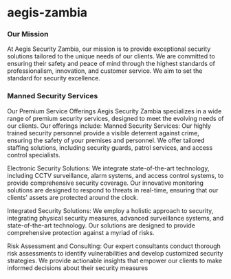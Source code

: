 # aegis-zambia<!-- Mission Statement (Around line 215) -->
<div class="about-card">
  <h3>Our Mission</h3>
  <p>At Aegis Security Zambia, our mission is to provide
exceptional security solutions tailored to the unique
needs of our clients. We are committed to ensuring their
safety and peace of mind through the highest standards
of professionalism, innovation, and customer service. We
aim to set the standard for security excellence.</p>
</div>

<!-- Services Section (Around line 270) -->
<div class="service-card">
  <i class="fas fa-user-shield"></i>
  <h3>Manned Security Services</h3>
  <p>Our Premium Service Offerings
Aegis Security Zambia specializes in a wide range of premium security
services, designed to meet the evolving needs of our clients. Our
offerings include:
Manned Security Services: Our highly trained security personnel
provide a visible deterrent against crime, ensuring the safety of
your premises and personnel. We offer tailored staffing solutions,
including security guards, patrol services, and access control
specialists.
    
Electronic Security Solutions: We integrate state-of-the-art technology,
including CCTV surveillance, alarm systems, and access control systems,
to provide comprehensive security coverage. Our innovative monitoring
solutions are designed to respond to threats in real-time, ensuring that
our clients' assets are protected around the clock.
    
Integrated Security Solutions: We employ a holistic approach to security,
integrating physical security measures, advanced surveillance systems,
and state-of-the-art technology. Our solutions are designed to provide
comprehensive protection against a myriad of risks.

Risk Assessment and Consulting: Our expert consultants conduct
thorough risk assessments to identify vulnerabilities and develop
customized security strategies. We provide actionable insights that
empower our clients to make informed decisions about their security
measures</p>
</div>
